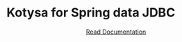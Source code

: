 # Kotysa for Spring data JDBC

<p align="center">
<a href="https://ufoss.org/kotysa/kotysa-spring-jdbc.html">Read Documentation</a>
</p>
